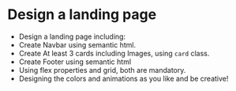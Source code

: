 # Design a landing page

- Design a landing page including:
- Create Navbar using semantic html.
- Create At least 3 cards including Images, using `card` class.
- Create Footer using semantic html
- Using flex properties and grid, both are mandatory.
- Designing the colors and animations as you like and be creative!
